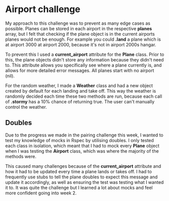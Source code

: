 # Airport challenge
My approach to this challenge was to prevent as many edge cases as possible. Planes can be stored in each airport in the respective **planes** array, but I felt that checking if the plane object is in the current airports planes would not be enough. For example you could **.land** a plane which is at airport 3000 at airport 2000, because it's not in airport 2000s hangar.

To prevent this I used a **current_airport** attribute for the **Plane** class. Prior to this, the plane objects didn't store any information because they didn't need to. This attribute allows you specifically see where a plane currently is, and allows for more detailed error messages. All planes start with no airport (nil).

For the random weather, I made a **Weather** class and had a new object created by default for each landing and take off. This way the weather is randomly decided each time these two methods are run, because each call of **.stormy** has a 10% chance of returning true. The user can't manually control the weather.

## Doubles
Due to the progress we made in the pairing challenge this week, I wanted to test my knowledge of mocks in Rspec by utilising doubles. I only tested each class in isolation, which meant that I had to mock every **Plane** object when I was testing the **Airport** class, which was where the majority of the methods were. 

This caused many challenges because of the **current_airport** attribute and how it had to be updated every time a plane lands or takes off. I had to frequently use stubs to tell the plane doubles to expect this message and update it accordingly, as well as ensuring the test was testing what I wanted it to. It was quite the challenge but I learned a lot about mocks and feel more confident going into week 2.
